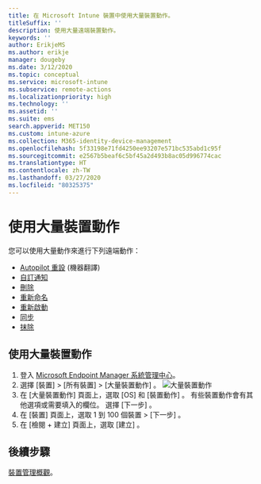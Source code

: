 ```yaml
---
title: 在 Microsoft Intune 裝置中使用大量裝置動作。
titleSuffix: ''
description: 使用大量遠端裝置動作。
keywords: ''
author: ErikjeMS
ms.author: erikje
manager: dougeby
ms.date: 3/12/2020
ms.topic: conceptual
ms.service: microsoft-intune
ms.subservice: remote-actions
ms.localizationpriority: high
ms.technology: ''
ms.assetid: ''
ms.suite: ems
search.appverid: MET150
ms.custom: intune-azure
ms.collection: M365-identity-device-management
ms.openlocfilehash: 5f33198e71fd4250ee93207e571bc535abd1c95f
ms.sourcegitcommit: e2567b5beaf6c5bf45a2d493b8ac05d996774cac
ms.translationtype: HT
ms.contentlocale: zh-TW
ms.lasthandoff: 03/27/2020
ms.locfileid: "80325375"
---
```

# <a name="use-bulk-device-actions"></a>使用大量裝置動作

您可以使用大量動作來進行下列遠端動作：
- [Autopilot 重設](https://docs.microsoft.com/windows/deployment/windows-autopilot/windows-autopilot-reset#reset-devices-with-remote-windows-autopilot-reset) (機器翻譯)
- [自訂通知](custom-notifications.md#send-a-custom-notification-to-a-single-device)
- [刪除](devices-wipe.md#delete-devices-from-the-intune-portal)
- [重新命名](device-rename.md)
- [重新啟動](device-restart.md)
- [同步](device-sync.md)
- [抹除](devices-wipe.md#wipe)

## <a name="use-a-bulk-device-action"></a>使用大量裝置動作

1. 登入 [Microsoft Endpoint Manager 系統管理中心](https://go.microsoft.com/fwlink/?linkid=2109431)。
2. 選擇 [裝置]   > [所有裝置]   > [大量裝置動作]  。
![大量裝置動作](./media/bulk-device-actions/bulk-device-actions.png)
3. 在 [大量裝置動作]  頁面上，選取 [OS]  和 [裝置動作]  。 有些裝置動作會有其他選項或需要填入的欄位。 選擇 [下一步]  。
4. 在 [裝置]  頁面上，選取 1 到 100 個裝置 > [下一步]  。
5. 在 [檢閱 + 建立]  頁面上，選取 [建立]  。

## <a name="next-steps"></a>後續步驟
[裝置管理概觀](device-management.md)。
